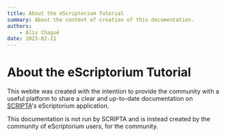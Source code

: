 ```yaml
---
title: About the eScriptorium Tutorial
summary: About the context of creation of this documentation.
authors:
    - Alix Chagué
date: 2023-02-21
---
```


# About the eScriptorium Tutorial

This webite was created with the intention to provide the community with a useful platform to share a clear and up-to-date documentation on [SCRIPTA](https://scripta.psl.eu/)'s eScriptorium application.

This documentation is not run by SCRIPTA and is instead created by the community of eScriptorium users, for the community.  
